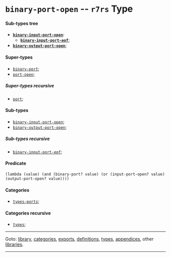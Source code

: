

<a id='type__r7rs__binary-port-open'></a>

# `binary-port-open` -- `r7rs` Type


<a id='type__r7rs__binary-port-open__sub-types-tree'></a>

#### Sub-types tree

* **[`binary-input-port-open`](../../r7rs/types/binary-input-port-open.md#type__r7rs__binary-input-port-open)**:
  * **[`binary-input-port-eof`](../../r7rs/types/binary-input-port-eof.md#type__r7rs__binary-input-port-eof)**;
* **[`binary-output-port-open`](../../r7rs/types/binary-output-port-open.md#type__r7rs__binary-output-port-open)**;


<a id='type__r7rs__binary-port-open__super-types'></a>

#### Super-types

 * [`binary-port`](../../r7rs/types/binary-port.md#type__r7rs__binary-port);
 * [`port-open`](../../r7rs/types/port-open.md#type__r7rs__port-open);


<a id='type__r7rs__binary-port-open__super-types-recursive'></a>

##### Super-types recursive

 * [`port`](../../r7rs/types/port.md#type__r7rs__port);


<a id='type__r7rs__binary-port-open__sub-types'></a>

#### Sub-types

 * [`binary-input-port-open`](../../r7rs/types/binary-input-port-open.md#type__r7rs__binary-input-port-open);
 * [`binary-output-port-open`](../../r7rs/types/binary-output-port-open.md#type__r7rs__binary-output-port-open);


<a id='type__r7rs__binary-port-open__sub-types-recursive'></a>

##### Sub-types recursive

 * [`binary-input-port-eof`](../../r7rs/types/binary-input-port-eof.md#type__r7rs__binary-input-port-eof);


<a id='type__r7rs__binary-port-open__predicate'></a>

#### Predicate

````
(lambda (value) (and (binary-port? value) (or (input-port-open? value) (output-port-open? value))))
````


<a id='type__r7rs__binary-port-open__categories'></a>

#### Categories

 * [`types-ports`](../../r7rs/categories/types-ports.md#category__r7rs__types-ports);


<a id='type__r7rs__binary-port-open__categories-recursive'></a>

#### Categories recursive

 * [`types`](../../r7rs/categories/types.md#category__r7rs__types);

----

Goto: [library](../../r7rs/_index.md#library__r7rs), [categories](../../r7rs/categories/_index.md#toc__r7rs__categories), [exports](../../r7rs/exports/_index.md#toc__r7rs__exports), [definitions](../../r7rs/definitions/_index.md#toc__r7rs__definitions), [types](../../r7rs/types/_index.md#toc__r7rs__types), [appendices](../../r7rs/appendices/_index.md#toc__r7rs__appendices), other [libraries](../../_libraries.md#toc__libraries).

----

